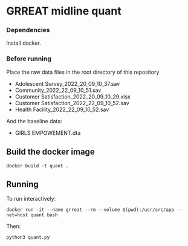 # GRREAT midline quant

### Dependencies
Install docker.

### Before running

Place the raw data files in the root directory of this repository

* Adolescent Survey_2022_20_09_10_37.sav
* Community_2022_22_09_10_51.sav
* Customer Satisfaction_2022_20_09_10_29.xlsx
* Customer Satisfaction_2022_22_09_10_52.sav
* Health Facility_2022_22_09_10_52.sav

And the baseline data:

* GIRLS EMPOWEMENT.dta

## Build the docker image

`docker build -t quant .`

## Running

To run interactively:

`docker run -it --name grreat --rm --volume $(pwd):/usr/src/app --net=host quant bash`

Then:

`python3 quant.py`
